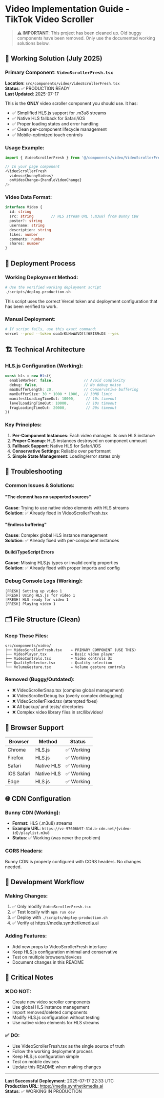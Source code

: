 # Video Implementation Guide - TikTok Video Scroller

> **⚠️ IMPORTANT**: This project has been cleaned up. Old buggy components have been removed.
> Only use the documented working solutions below.

## 🎯 Working Solution (July 2025)

### Primary Component: `VideoScrollerFresh.tsx`
**Location**: `src/components/video/VideoScrollerFresh.tsx`  
**Status**: ✅ PRODUCTION READY  
**Last Updated**: 2025-07-17

This is the **ONLY** video scroller component you should use. It has:
- ✅ Simplified HLS.js support for .m3u8 streams
- ✅ Native HLS fallback for Safari/iOS  
- ✅ Proper loading states and error handling
- ✅ Clean per-component lifecycle management
- ✅ Mobile-optimized touch controls

### Usage Example:
```typescript
import { VideoScrollerFresh } from '@/components/video/VideoScrollerFresh'

// In your page component
<VideoScrollerFresh
  videos={bunnyVideos}
  onVideoChange={handleVideoChange}
/>
```

### Video Data Format:
```typescript
interface Video {
  id: string
  src: string        // HLS stream URL (.m3u8) from Bunny CDN
  poster?: string
  username: string
  description: string
  likes: number
  comments: number
  shares: number
}
```

## 🚀 Deployment Process

### Working Deployment Method:
```bash
# Use the verified working deployment script
./scripts/deploy-production.sh
```

This script uses the correct Vercel token and deployment configuration that has been verified to work.

### Manual Deployment:
```bash
# If script fails, use this exact command:
vercel --prod --token ooa3rKLHeWAVOftf6EIS9sD3 --yes
```

## 🏗️ Technical Architecture

### HLS.js Configuration (Working):
```typescript
const hls = new Hls({
  enableWorker: false,              // Avoid complexity
  debug: false,                     // No debug noise  
  maxBufferLength: 20,              // Conservative buffering
  maxBufferSize: 30 * 1000 * 1000,  // 30MB limit
  manifestLoadingTimeOut: 10000,     // 10s timeout
  levelLoadingTimeOut: 10000,        // 10s timeout
  fragLoadingTimeOut: 20000,         // 20s timeout
})
```

### Key Principles:
1. **Per-Component Instances**: Each video manages its own HLS instance
2. **Proper Cleanup**: HLS instances destroyed on component unmount
3. **Fallback Support**: Native HLS for Safari/iOS
4. **Conservative Settings**: Reliable over performant
5. **Simple State Management**: Loading/error states only

## 🔧 Troubleshooting

### Common Issues & Solutions:

#### "The element has no supported sources"
**Cause**: Trying to use native video elements with HLS streams  
**Solution**: ✅ Already fixed in VideoScrollerFresh.tsx

#### "Endless buffering"
**Cause**: Complex global HLS instance management  
**Solution**: ✅ Already fixed with per-component instances

#### Build/TypeScript Errors
**Cause**: Missing HLS.js types or invalid config properties  
**Solution**: ✅ Already fixed with proper imports and config

### Debug Console Logs (Working):
```
[FRESH] Setting up video 1
[FRESH] Using HLS.js for video 1  
[FRESH] HLS ready for video 1
[FRESH] Playing video 1
```

## 🗂️ File Structure (Clean)

### Keep These Files:
```
src/components/video/
├── VideoScrollerFresh.tsx    ← PRIMARY COMPONENT (USE THIS)
├── VideoPlayer.tsx           ← Basic video player  
├── VideoControls.tsx         ← Video controls UI
├── QualitySelector.tsx       ← Quality selection
└── VolumeGesture.tsx         ← Volume gesture controls
```

### Removed (Buggy/Outdated):
- ❌ VideoScrollerSnap.tsx (complex global management)
- ❌ VideoScrollerDebug.tsx (overly complex debugging)
- ❌ VideoScrollerFixed.tsx (attempted fixes)
- ❌ All backup/ and tests/ directories
- ❌ Complex video library files in src/lib/video/

## 📱 Browser Support

| Browser | Method | Status |
|---------|--------|--------|
| Chrome | HLS.js | ✅ Working |
| Firefox | HLS.js | ✅ Working |  
| Safari | Native HLS | ✅ Working |
| iOS Safari | Native HLS | ✅ Working |
| Edge | HLS.js | ✅ Working |

## 🌐 CDN Configuration

### Bunny CDN (Working):
- **Format**: HLS (.m3u8) streams
- **Example URL**: `https://vz-97606b97-31d.b-cdn.net/{video-id}/playlist.m3u8`
- **Status**: ✅ Working (was never the problem)

### CORS Headers:
Bunny CDN is properly configured with CORS headers. No changes needed.

## 🔄 Development Workflow

### Making Changes:
1. ✅ Only modify `VideoScrollerFresh.tsx`
2. ✅ Test locally with `npm run dev`
3. ✅ Deploy with `./scripts/deploy-production.sh`
4. ✅ Verify at https://media.synthetikmedia.ai

### Adding Features:
- Add new props to VideoScrollerFresh interface
- Keep HLS.js configuration minimal and conservative
- Test on multiple browsers/devices
- Document changes in this README

## 🚨 Critical Notes

### ❌ DO NOT:
- Create new video scroller components
- Use global HLS instance management
- Import removed/deleted components
- Modify HLS.js configuration without testing
- Use native video elements for HLS streams

### ✅ DO:
- Use VideoScrollerFresh.tsx as the single source of truth
- Follow the working deployment process
- Keep HLS.js configuration simple
- Test on mobile devices
- Update this README when making changes

---

**Last Successful Deployment**: 2025-07-17 22:33 UTC  
**Production URL**: https://media.synthetikmedia.ai  
**Status**: ✅ WORKING IN PRODUCTION